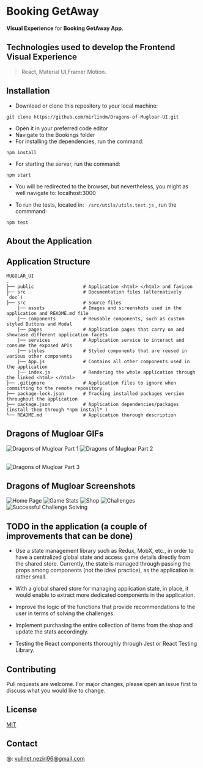 # **Booking GetAway**

**Visual Experience** for **Booking GetAway App**. 

## Technologies used to develop the Frontend Visual Experience

> React, Material UI,Framer Motion.

## Installation

- Download or clone this repository to your local machine: 
```
git clone https://github.com/mirlindm/Dragons-of-Mugloar-UI.git
``` 
- Open it in your preferred code editor 
- Navigate to the Bookings folder
- For installing the dependencies, run the command: 
```
npm install
``` 
- For starting the server, run the command: 
```
npm start
``` 
- You will be redirected to the browser, but nevertheless, you might as well navigate to: localhost:3000

- To run the tests, located in: ``` /src/utils/utils.test.js``` , run the commmand:
```
npm test
```

## About the Application
 

## Application Structure
    
    MUGOLAR_UI
    .
    ├── public                  # Application <html> </html> and favicon
    ├── src                     # Documentation files (alternatively `doc`)
    ├── src                     # Source files 
        |── assets              # Images and screenshots used in the application and README.md file
        |── components          # Reusable components, such as custom styled Buttons and Modal 
        |── pages               # Application pages that carry on and showcase different application facets 
        |── services            # Application service to interact and consume the exposed APIs 
        |── styles              # Styled components that are reused in various other components 
        |── App.js              # Contains all other components used in the application
        |── index.js            # Rendering the whole application through the linked <html> </html>
    ├── .gitignore              # Application files to ignore when committing to the remote repository
    ├── package-lock.json       # Tracking installed packages version throughout the application
    ├── package.json            # Application dependencies/packages (install them through *npm install* ) 
    └── README.md               # Application thorough description

## Dragons of Mugloar GIFs
![Dragons of Mugloar Part 1](https://user-images.githubusercontent.com/55096560/144057496-731242cb-0859-4644-b95a-588e638f809b.gif)
![Dragons of Mugloar Part 2](https://user-images.githubusercontent.com/55096560/144057761-69d4e35c-13a0-434f-87fb-8346281ee39b.gif)
<br /> <br />

![Dragons of Mugloar Part 3](https://user-images.githubusercontent.com/55096560/144058690-e0719fed-5d02-499d-bd18-cc19129745d8.gif)


## Dragons of Mugloar Screenshots
<img alt="Home Page" src="./src/assets/UI_Screenshots/HomePage.png">
<img alt="Game Stats" src="./src/assets/UI_Screenshots/Stats.png">
<img alt="Shop" src="./src/assets/UI_Screenshots/Shop.png">
<img alt="Challenges" src="./src/assets/UI_Screenshots/Challenges.png">
<img alt="Successful Challenge Solving" src="./src/assets/UI_Screenshots/ChallengeSolved.png">

## TODO in the application (a couple of improvements that can be done)

- Use a state management library such as Redux, MobX, etc., in order to have a centralized global state and access game details directly from the shared store. Currently, the state is managed through passing the props among components (not the ideal practice), as the application is rather small. 

- With a global shared store for managing application state, in place, it would enable to extract more dedicated components in the application.

- Improve the logic of the functions that provide recommendations to the user in terms of solving the challenges.

- Implement purchasing the entire collection of items from the shop and update the stats accordingly.

- Testing the React components thoroughly through Jest or React Testing Library. 

## Contributing
Pull requests are welcome. For major changes, please open an issue first to discuss what you would like to change.

## License
[MIT](https://choosealicense.com/licenses/mit/)

## Contact
@: vullnet.neziri96@gmail.com
